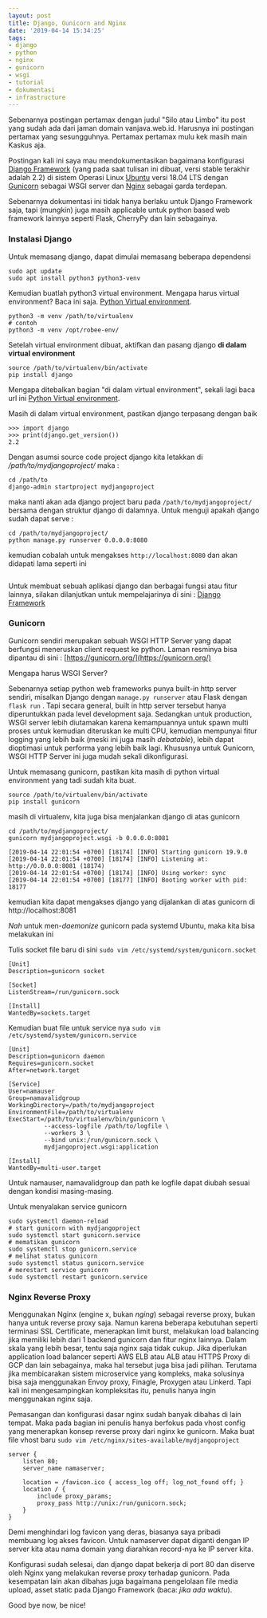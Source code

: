 ```yaml
---
layout: post
title: Django, Gunicorn and Nginx
date: '2019-04-14 15:34:25'
tags:
- django
- python
- nginx
- gunicorn
- wsgi
- tutorial
- dokumentasi
- infrastructure
---
```


Sebenarnya postingan pertamax dengan judul "Silo atau Limbo" itu post yang sudah ada dari jaman domain vanjava.web.id. Harusnya ini postingan pertamax yang sesungguhnya. Pertamax pertamax mulu kek masih main Kaskus aja.

Postingan kali ini saya mau mendokumentasikan bagaimana konfigurasi [Django Framework](https://docs.djangoproject.com/en/2.2/) (yang pada saat tulisan ini dibuat, versi stable terakhir adalah 2.2) di sistem Operasi Linux [Ubuntu](https://www.ubuntu.com/download) versi 18.04 LTS dengan [Gunicorn](https://gunicorn.org/) sebagai WSGI server dan [Nginx](https://docs.nginx.com/) sebagai garda terdepan.

Sebenarnya dokumentasi ini tidak hanya berlaku untuk Django Framework saja, tapi (mungkin) juga masih applicable untuk python based web framework lainnya seperti Flask, CherryPy dan lain sebagainya.

### Instalasi Django

Untuk memasang django, dapat dimulai memasang beberapa dependensi

    sudo apt update
    sudo apt install python3 python3-venv

Kemudian buatlah python3 virtual environment. Mengapa harus virtual environment? Baca ini saja. [Python Virtual environment](https://www.geeksforgeeks.org/python-virtual-environment/).

    python3 -m venv /path/to/virtualenv
    # contoh
    python3 -m venv /opt/robee-env/

Setelah virtual environment dibuat, aktifkan dan pasang django **di dalam virtual environment**

    source /path/to/virtualenv/bin/activate
    pip install django

Mengapa ditebalkan bagian "di dalam virtual environment", sekali lagi baca url ini [Python Virtual environment](https://www.geeksforgeeks.org/python-virtual-environment/).

Masih di dalam virtual environment, pastikan django terpasang dengan baik

    >>> import django
    >>> print(django.get_version())
    2.2

Dengan asumsi source code project django kita letakkan di _/path/to/mydjangoproject/_ maka :

    cd /path/to
    django-admin startproject mydjangoproject

maka nanti akan ada django project baru pada `/path/to/mydjangoproject/` bersama dengan struktur django di dalamnya. Untuk menguji apakah django sudah dapat serve :

    cd /path/to/mydjangoproject/
    python manage.py runserver 0.0.0.0:8080

kemudian cobalah untuk mengakses `http://localhost:8080` dan akan didapati lama seperti ini

<figure class="kg-card kg-image-card"><img src="/content/images/2019/04/image.png" class="kg-image" alt loading="lazy"></figure>

Untuk membuat sebuah aplikasi django dan berbagai fungsi atau fitur lainnya, silakan dilanjutkan untuk mempelajarinya di sini : [Django Framework](https://docs.djangoproject.com)

### Gunicorn

Gunicorn sendiri merupakan sebuah WSGI HTTP Server yang dapat berfungsi meneruskan client request ke python. Laman resminya bisa dipantau di sini : [https://gunicorn.org/](https://gunicorn.org/)

Mengapa harus WSGI Server?

Sebenarnya setiap python web frameworks punya built-in http server sendiri, misalkan Django dengan `manage.py runserver` atau Flask dengan `flask run` . Tapi secara general, built in http server tersebut hanya diperuntukkan pada level development saja. Sedangkan untuk production, WSGI server lebih diutamakan karena kemampuannya untuk spawn multi proses untuk kemudian diteruskan ke multi CPU, kemudian mempunyai fitur logging yang lebih baik (meski ini juga masih _debatable_), lebih dapat dioptimasi untuk performa yang lebih baik lagi. Khususnya untuk Gunicorn, WSGI HTTP Server ini juga mudah sekali dikonfigurasi.

Untuk memasang gunicorn, pastikan kita masih di python virtual environment yang tadi sudah kita buat.

    source /path/to/virtualenv/bin/activate
    pip install gunicorn

masih di virtualenv, kita juga bisa menjalankan django di atas gunicorn

    cd /path/to/mydjangoproject/
    gunicorn mydjangoproject.wsgi -b 0.0.0.0:8081
    
    [2019-04-14 22:01:54 +0700] [18174] [INFO] Starting gunicorn 19.9.0
    [2019-04-14 22:01:54 +0700] [18174] [INFO] Listening at: http://0.0.0.0:8081 (18174)
    [2019-04-14 22:01:54 +0700] [18174] [INFO] Using worker: sync
    [2019-04-14 22:01:54 +0700] [18177] [INFO] Booting worker with pid: 18177

kemudian kita dapat mengakses django yang dijalankan di atas gunicorn di http://localhost:8081

_Nah_ untuk men-_daemonize_ gunicorn pada systemd Ubuntu, maka kita bisa melakukan ini

Tulis socket file baru di sini `sudo vim /etc/systemd/system/gunicorn.socket`

    [Unit]
    Description=gunicorn socket
    
    [Socket]
    ListenStream=/run/gunicorn.sock
    
    [Install]
    WantedBy=sockets.target

Kemudian buat file untuk service nya `sudo vim /etc/systemd/system/gunicorn.service`

    [Unit]
    Description=gunicorn daemon
    Requires=gunicorn.socket
    After=network.target
    
    [Service]
    User=namauser
    Group=namavalidgroup
    WorkingDirectory=/path/to/mydjangoproject
    EnvironmentFile=/path/to/virtualenv
    ExecStart=/path/to/virtualenv/bin/gunicorn \
              --access-logfile /path/to/logfile \
              --workers 3 \
              --bind unix:/run/gunicorn.sock \
              mydjangoproject.wsgi:application
    
    [Install]
    WantedBy=multi-user.target

Untuk namauser, namavalidgroup dan path ke logfile dapat diubah sesuai dengan kondisi masing-masing.

Untuk menyalakan service gunicorn

    sudo systemctl daemon-reload
    # start gunicorn with mydjangoproject
    sudo systemctl start gunicorn.service
    # mematikan gunicorn
    sudo systemctl stop gunicorn.service
    # melihat status gunicorn
    sudo systemctl status gunicorn.service
    # merestart service gunicorn
    sudo systemctl restart gunicorn.service

### Nginx Reverse Proxy

Menggunakan Nginx (engine x, bukan _nging_) sebagai reverse proxy, bukan hanya untuk reverse proxy saja. Namun karena beberapa kebutuhan seperti terminasi SSL Certificate, menerapkan limit burst, melakukan load balancing jika memiliki lebih dari 1 backend gunicorn dan fitur nginx lainnya. Dalam skala yang lebih besar, tentu saja nginx saja tidak cukup. Jika diperlukan application load balancer seperti AWS ELB atau ALB atau HTTPS Proxy di GCP dan lain sebagainya, maka hal tersebut juga bisa jadi pilihan. Terutama jika membicarakan sistem microservice yang kompleks, maka solusinya bisa saja menggunakan Envoy proxy, Finagle, Proxygen atau Linkerd. Tapi kali ini mengesampingkan kompleksitas itu, penulis hanya ingin menggunakan nginx saja.

Pemasangan dan konfigurasi dasar nginx sudah banyak dibahas di lain tempat. Maka pada bagian ini penulis hanya berfokus pada vhost config yang menerapkan konsep reverse proxy dari nginx ke gunicorn. Maka buat file vhost baru `sudo vim /etc/nginx/sites-available/mydjangoproject`

    server {
        listen 80;
        server_name namaserver;
    
        location = /favicon.ico { access_log off; log_not_found off; }
        location / {
            include proxy_params;
            proxy_pass http://unix:/run/gunicorn.sock;
        }
    }

Demi menghindari log favicon yang deras, biasanya saya pribadi membuang log akses favicon. Untuk namaserver dapat diganti dengan IP server kita atau nama domain yang diarahkan record-nya ke IP server kita.

Konfigurasi sudah selesai, dan django dapat bekerja di port 80 dan diserve oleh Nginx yang melakukan reverse proxy terhadap gunicorn. Pada kesempatan lain akan dibahas juga bagaimana pengelolaan file media upload, asset static pada Django Framework (baca: _jika ada waktu_).

Good bye now, be nice!

